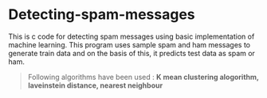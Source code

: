 # Detecting-spam-messages
This is c code for detecting spam messages using basic implementation of machine learning. This program uses sample spam and ham messages to generate train data and on the basis of this, it predicts test data as spam or ham.

> Following algorithms have been used  :  **K mean clustering alogorithm, laveinstein distance, nearest neighbour**
